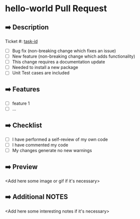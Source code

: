 # hello-world Pull Request

## ➡️ Description
<Short PR description>

Ticket #: [task-id](task-id-link)
- [ ] Bug fix (non-breaking change which fixes an issue)
- [ ] New feature (non-breaking change which adds functionality)
- [ ] This change requires a documentation update
- [ ] Needed to install a new package
- [ ] Unit Test cases are included

## ➡️ Features
- [ ] feature 1
- [ ] ...

## ➡️ Checklist
- [ ] I have performed a self-review of my own code
- [ ] I have commented my code
- [ ] My changes generate no new warnings

## ➡️ Preview
<Add here some image or gif if it's necessary>

## ➡️ Additional NOTES
<Add here some interesting notes if it's necessary>
